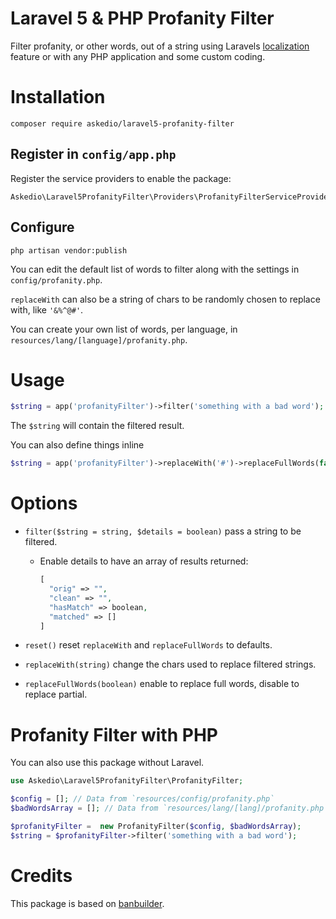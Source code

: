 # Laravel 5 & PHP Profanity Filter
Filter profanity, or other words, out of a string using Laravels [localization](https://laravel.com/docs/5.3/localization) feature or with any PHP application and some custom coding.

# Installation
```
composer require askedio/laravel5-profanity-filter
```
## Register in `config/app.php`
Register the service providers to enable the package:
```
Askedio\Laravel5ProfanityFilter\Providers\ProfanityFilterServiceProvider::class,
```

## Configure
```
php artisan vendor:publish
```

You can edit the default list of words to filter along with the settings in `config/profanity.php`.

`replaceWith` can also be a string of chars to be randomly chosen to replace with, like `'&%^@#'`.

You can create your own list of words, per language, in `resources/lang/[language]/profanity.php`.

# Usage
```php
$string = app('profanityFilter')->filter('something with a bad word');
```
The `$string` will contain the filtered result.

You can also define things inline
```php
$string = app('profanityFilter')->replaceWith('#')->replaceFullWords(false)->filter('something with a bad word'));
```

# Options
* `filter($string = string, $details = boolean)` pass a string to be filtered.

  * Enable details to have an array of results returned:
    ```php
    [
      "orig" => "",
      "clean" => "",
      "hasMatch" => boolean,
      "matched" => []
    ]
    ```
* `reset()` reset `replaceWith` and `replaceFullWords` to defaults.
* `replaceWith(string)` change the chars used to replace filtered strings.
* `replaceFullWords(boolean)` enable to replace full words, disable to replace partial.


# Profanity Filter with PHP
You can also use this package without Laravel.

```php
use Askedio\Laravel5ProfanityFilter\ProfanityFilter;

$config = []; // Data from `resources/config/profanity.php`
$badWordsArray = []; // Data from `resources/lang/[lang]/profanity.php`

$profanityFilter =  new ProfanityFilter($config, $badWordsArray);
$string = $profanityFilter->filter('something with a bad word');
```



# Credits
This package is based on [banbuilder](https://github.com/snipe/banbuilder).